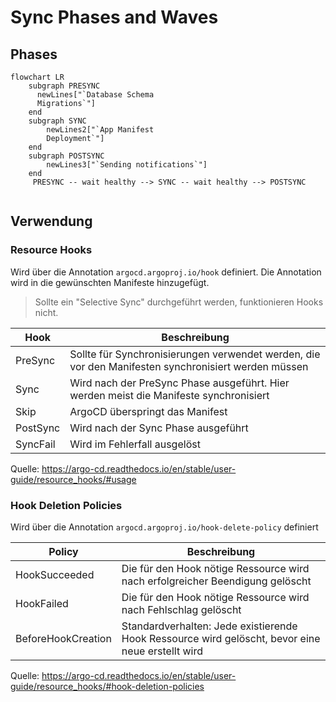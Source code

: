 # Sync Phases and Waves

## Phases

```mermaid
flowchart LR
    subgraph PRESYNC
      newLines["`Database Schema
      Migrations`"]  
    end
    subgraph SYNC
        newLines2["`App Manifest
        Deployment`"]
    end
    subgraph POSTSYNC
        newLines3["`Sending notifications`"]
    end
     PRESYNC -- wait healthy --> SYNC -- wait healthy --> POSTSYNC
    
```

## Verwendung

### Resource Hooks

Wird über die Annotation ``argocd.argoproj.io/hook`` definiert.
Die Annotation wird in die gewünschten Manifeste hinzugefügt.

> Sollte ein "Selective Sync" durchgeführt werden, funktionieren Hooks nicht.

| Hook     | Beschreibung                                                                                        |
|----------|-----------------------------------------------------------------------------------------------------|
| PreSync  | Sollte für Synchronisierungen verwendet werden, die vor den Manifesten synchronisiert werden müssen |
| Sync     | Wird nach der PreSync Phase ausgeführt. Hier werden meist die Manifeste synchronisiert              |
| Skip     | ArgoCD überspringt das Manifest                                                                     |
| PostSync | Wird nach der Sync Phase ausgeführt                                                                 |
| SyncFail | Wird im Fehlerfall ausgelöst                                                                        |

Quelle: https://argo-cd.readthedocs.io/en/stable/user-guide/resource_hooks/#usage

### Hook Deletion Policies

Wird über die Annotation ``argocd.argoproj.io/hook-delete-policy`` definiert

| Policy             | Beschreibung                                                                                     |
|--------------------|--------------------------------------------------------------------------------------------------|
| HookSucceeded      | Die für den Hook nötige Ressource wird nach erfolgreicher Beendigung gelöscht                    |
| HookFailed         | Die für den Hook nötige Ressource wird nach Fehlschlag gelöscht                                  |
| BeforeHookCreation | Standardverhalten: Jede existierende Hook Ressource wird gelöscht, bevor eine neue erstellt wird |

Quelle: https://argo-cd.readthedocs.io/en/stable/user-guide/resource_hooks/#hook-deletion-policies


